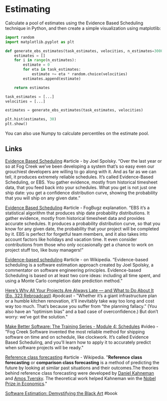 # Estimating

Calculate a pool of estimates using the Evidence Based Scheduling technique in Python, and then create a simple visualization using matplotlib:

```python
import random
import matplotlib.pyplot as plt

def generate_ebs_estimates(task_estimates, velocities, n_estimates=3000):
    estimates = []
    for i in range(n_estimates):
        estimate = 0
        for eta in task_estimates:
            estimate += eta * random.choice(velocities)
        estimates.append(estimate)

    return estimates

task_estimates = [...]
velocities = [...]

estimates = generate_ebs_estimates(task_estimates, velocities)

plt.hist(estimates, 30)
plt.show()
```

You can also use Numpy to calculate percentiles on the estimate pool.

## Links

[Evidence Based Scheduling](https://www.joelonsoftware.com/2007/10/26/evidence-based-scheduling/) \#article - by Joel Spolsky. “Over the last year or so at Fog Creek we’ve been developing a system that’s so easy even our grouchiest developers are willing to go along with it. And as far as we can tell, it produces extremely reliable schedules. It’s called Evidence-Based Scheduling, or EBS. You gather evidence, mostly from historical timesheet data, that you feed back into your schedules. What you get is not just one ship date: you get a confidence distribution curve, showing the probability that you will ship on any given date.”

[Evidence Based Scheduling](https://www.fogbugz.com/evidence-based-scheduling.html) \#article - FogBugz explanation. “EBS it’s a statistical algorithm that produces ship date probability distributions. It gather evidence, mostly from historical timesheet data and provides accurate schedules. It produces a probability distribution curve, so that you know for any given date, the probability that your project will be completed by it. EBS is perfect for forgetful team members, and it also takes into account factors like holidays and vacation time. It even consider contributions from those who only occasionally get a chance to work on project stuff too, like busy managers!”

[Evidence-based scheduling](https://en.wikipedia.org/wiki/Evidence-based_scheduling) \#article - on Wikipedia. “Evidence-based scheduling is a software estimation approach created by Joel Spolsky, a commentator on software engineering principles. Evidence-based Scheduling is based on at least two core ideas: including all time spent, and using a Monte Carlo completion date prediction method.”

[Here’s Why All Your Projects Are Always Late — and What to Do About It \(Ep. 323 Rebroadcast\)](http://freakonomics.com/podcast/project-management-rebroadcast/) \#podcast - "Whether it’s a giant infrastructure plan or a humble kitchen renovation, it’ll inevitably take way too long and cost way too much. That’s because you suffer from “the planning fallacy.” \(You also have an “optimism bias” and a bad case of overconfidence.\) But don’t worry: we’ve got the solution."

[Make Better Software: The Training Series - Module 4: Schedules](https://www.youtube.com/watch?v=EUS4ktQJOSY) \#video - "Fog Creek Software invented the most reliable method for shipping software on time and on schedule, like clockwork. It’s called Evidence Based Scheduling, and you’ll learn how to apply it to accurately predict when software projects will be ready."

[Reference class forecasting](https://en.wikipedia.org/wiki/Reference_class_forecasting) \#article - Wikipedia. "**Reference class forecasting** or **comparison class forecasting** is a method of predicting the future by looking at similar past situations and their outcomes.The theories behind reference class forecasting were developed by [Daniel Kahneman](https://en.wikipedia.org/wiki/Daniel_Kahneman) and [Amos Tversky](https://en.wikipedia.org/wiki/Amos_Tversky). The theoretical work helped Kahneman win the [Nobel Prize in Economics](https://en.wikipedia.org/wiki/Nobel_Prize_in_Economics)."

[Software Estimation: Demystifying the Black Art](https://www.amazon.com/Software-Estimation-Demystifying-Developer-Practices/dp/0735605351) \#book

